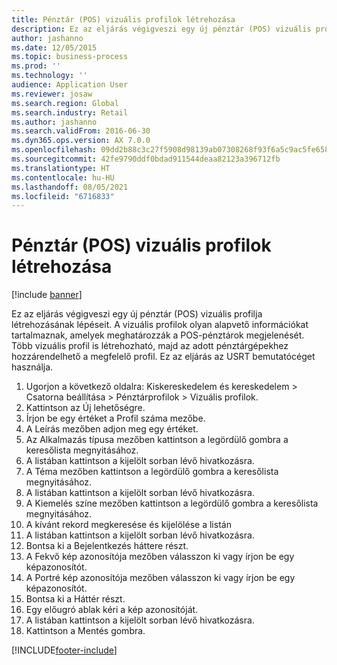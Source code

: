 ```yaml
---
title: Pénztár (POS) vizuális profilok létrehozása
description: Ez az eljárás végigveszi egy új pénztár (POS) vizuális profilja létrehozásának lépéseit.
author: jashanno
ms.date: 12/05/2015
ms.topic: business-process
ms.prod: ''
ms.technology: ''
audience: Application User
ms.reviewer: josaw
ms.search.region: Global
ms.search.industry: Retail
ms.author: jashanno
ms.search.validFrom: 2016-06-30
ms.dyn365.ops.version: AX 7.0.0
ms.openlocfilehash: 09dd2b88c3c27f5908d98139ab07308268f93f6a5c9ac5fe658bb288d2b1822e
ms.sourcegitcommit: 42fe9790ddf0bdad911544deaa82123a396712fb
ms.translationtype: HT
ms.contentlocale: hu-HU
ms.lasthandoff: 08/05/2021
ms.locfileid: "6716833"
---
```

# <a name="create-point-of-sale-pos-visual-profiles"></a>Pénztár (POS) vizuális profilok létrehozása

[!include [banner](../includes/banner.md)]

Ez az eljárás végigveszi egy új pénztár (POS) vizuális profilja létrehozásának lépéseit. A vizuális profilok olyan alapvető információkat tartalmaznak, amelyek meghatározzák a POS-pénztárok megjelenését. Több vizuális profil is létrehozható, majd az adott pénztárgépekhez hozzárendelhető a megfelelő profil. Ez az eljárás az USRT bemutatócéget használja.

1. Ugorjon a következő oldalra: Kiskereskedelem és kereskedelem > Csatorna beállítása > Pénztárprofilok > Vizuális profilok.
2. Kattintson az Új lehetőségre.
3. Írjon be egy értéket a Profil száma mezőbe.
4. A Leírás mezőben adjon meg egy értéket.
5. Az Alkalmazás típusa mezőben kattintson a legördülő gombra a keresőlista megnyitásához.
6. A listában kattintson a kijelölt sorban lévő hivatkozásra.
7. A Téma mezőben kattintson a legördülő gombra a keresőlista megnyitásához.
8. A listában kattintson a kijelölt sorban lévő hivatkozásra.
9. A Kiemelés színe mezőben kattintson a legördülő gombra a keresőlista megnyitásához.
10. A kívánt rekord megkeresése és kijelölése a listán
11. A listában kattintson a kijelölt sorban lévő hivatkozásra.
12. Bontsa ki a Bejelentkezés háttere részt.
13. A Fekvő kép azonosítója mezőben válasszon ki vagy írjon be egy képazonosítót.
14. A Portré kép azonosítója mezőben válasszon ki vagy írjon be egy képazonosítót.
15. Bontsa ki a Háttér részt.
16. Egy előugró ablak kéri a kép azonosítóját.
17. A listában kattintson a kijelölt sorban lévő hivatkozásra.
18. Kattintson a Mentés gombra.



[!INCLUDE[footer-include](../../includes/footer-banner.md)]